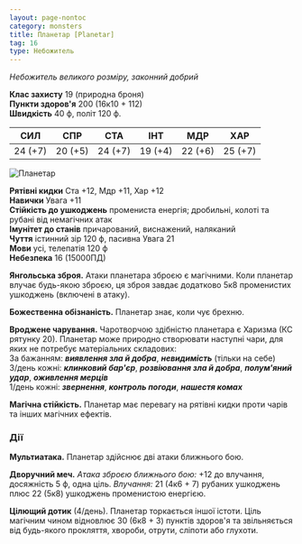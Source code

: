 ```yaml
---
layout: page-nontoc
category: monsters
title: Планетар [Planetar]
tag: 16
type: Небожитель
---
```


_Небожитель великого розміру, законний добрий_

**Клас захисту** 19 (природна броня)    
**Пункти здоров'я** 200 (16к10 + 112)    
**Швидкість** 40 ф, політ 120 ф.

| СИЛ     | СПР     | СТА     | ІНТ     | МДР     | ХАР     |
| ------- | ------- | ------- | ------- | ------- | ------- |
| 24 (+7) | 20 (+5) | 24 (+7) | 19 (+4) | 22 (+6) | 25 (+7) |

![Планетар](https://www.dndbeyond.com/avatars/thumbnails/30761/799/1000/1000/638061094132481081.png)

**Рятівні кидки** Ста +12, Мдр +11, Хар +12    
**Навички** Увага +11    
**Стійкість до ушкоджень** промениста енергія; дробильні, колоті та рубані від немагічних атак    
**Імунітет до станів** причарований, виснажений, наляканий    
**Чуття** істинний зір 120 ф, пасивна Увага 21    
**Мови** усі, телепатія 120 ф    
**Небезпека** 16 (15000ПД)

**Янгольська зброя.** Атаки планетара зброєю є магічними. Коли планетар влучає будь-якою зброєю, ця зброя завдає додатково 5к8 променистих ушкоджень (включені в атаку).    

**Божественна обізнаність.** Планетар знає, коли чує брехню.    

**Вроджене чарування.** Чаротворчою здібністю планетара є Харизма (КС рятунку 20). Планетар може природно створювати наступні чари, для яких не потребує матеріальних складових:    
За бажанням: **_виявлення зла й добра_**, **_невидимість_** (тільки на себе)    
3/день кожні: **_клинковий бар'єр_**, **_розвіювання зла й добра_**, **_полум'яний удар_**, **_оживлення мерців_**    
1/день кожні: **_звернення_**, **_контроль погоди_**, **_нашестя комах_**    

**Магічна стійкість.** Планетар має перевагу на рятівні кидки проти чарів та інших магічних ефектів.

### Дії
**Мультиатака.** Планетар здійснює дві атаки ближнього бою.    

**Дворучний меч.** _Атака зброєю ближнього бою:_ +12 до влучання, досяжність 5 ф, одна ціль. _Влучання:_ 21 (4к6 + 7) рубаних ушкоджень плюс 22 (5к8) ушкоджень променистою енергією.   

**Цілющий дотик** (4/день). Планетар торкається іншої істоти. Ціль магічним чином відновлює 30 (6к8 + 3) пунктів здоров'я та звільняється від будь-якого прокляття, хвороби, отрути, сліпоти або глухоти.
